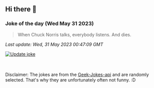 ## Hi there 👋

### Joke of the day (Wed May 31 2023)
<!-- joke -->
>When Chuck Norris talks, everybody listens. And dies.
<!-- /joke -->

*Last update: Wed, 31 May 2023 00:47:09 GMT*

[![Update joke](https://github.com/nclskfm/nclskfm/actions/workflows/joke.yml/badge.svg)](https://github.com/nclskfm/nclskfm/actions/workflows/joke.yml)

<br><br>
Disclaimer: The jokes are from the [Geek-Jokes-api](https://github.com/sameerkumar18/geek-joke-api) and are randomly selected. That's why they are unfortunately often not funny. :D
